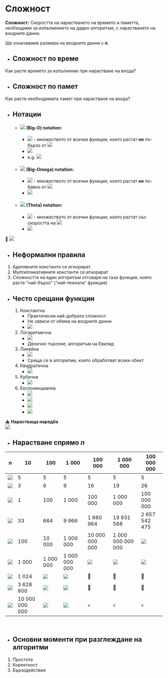 # Сложност
**Сложност:** Скоростта на нарастването на времето и паметта, необходими за изпълнението на даден алгоритъм, с нарастването на входните данни.

Ще означаваме размера на входните данни с **n**.

* ## Сложност по време
Как расте времето за изпълнение при нарастване на входа?

* ## Сложност по памет
Как расте необходимата памет при нарастване на входа?

* ## Нотации
    * #### <img src="https://render.githubusercontent.com/render/math?math=\color{orangered}O"> **(Big-O) notation**:
        * <img src="https://render.githubusercontent.com/render/math?math=\color{orangered}O(f)"> - множеството от всички функции, които растат **не** по-бързо от <img src="https://render.githubusercontent.com/render/math?math=\color{orangered}f">
      * <img src="https://render.githubusercontent.com/render/math?math=\color{orangered}O(f)=\{g\ |\ g \preceq f\}">
      * e.g. <img src="https://render.githubusercontent.com/render/math?math=\color{orangered}O(n^2)=\{n^2,n,1,\log n, \ldots\}"> 
    * #### <img src="https://render.githubusercontent.com/render/math?math=\color{orangered}\Omega"> **(Big-Omega) notation**:
        * <img src="https://render.githubusercontent.com/render/math?math=\color{orangered}\Omega(f)"> - множеството от всички функции, които растат **не** по-бавно от <img src="https://render.githubusercontent.com/render/math?math=\color{orangered}f">
        * <img src="https://render.githubusercontent.com/render/math?math=\color{orangered}\Omega(f)=\{g\ |\ g \succeq f\}">
    * #### <img src="https://render.githubusercontent.com/render/math?math=\color{orangered}\Theta"> **(Theta) notation**:
        * <img src="https://render.githubusercontent.com/render/math?math=\color{orangered}\Theta(f)"> - множеството от всички функции, които растат със скоростта на <img src="https://render.githubusercontent.com/render/math?math=\color{orangered}f">
        * <img src="https://render.githubusercontent.com/render/math?math=\color{orangered}\Theta(f)=\{g\ |\ g \simeq f\}">

:round_pushpin:
<img src="https://render.githubusercontent.com/render/math?math=\color{orangered}\forall \! \! f\ \ \ O(f) \cap \Omega(f) = \Theta(f)">

* ## Неформални правила
1. Адитивните константи се игнорират
2. Мултипликативните константи се игнорират
3. Сложността на един алгоритъм отговаря на тази функция, която расте "най-бързо" ("най-тежката" функция)

* ## Често срещани функции
  1. Константна 
        * Практически най-добрата сложност
        * Не зависи от обема на входните данни
        * <img src="https://render.githubusercontent.com/render/math?math=\color{orangered}O(1)">
  2. Логаритмична
        * <img src="https://render.githubusercontent.com/render/math?math=\color{orangered}O(\log(n))">
        * Двоично търсене, алгоритъм на Евклид
  3. Линейна
        * <img src="https://render.githubusercontent.com/render/math?math=\color{orangered}O(n)">
        * Среща се в алгоритми, които обработват всеки обект
  4. Квадратична
        * <img src="https://render.githubusercontent.com/render/math?math=\color{orangered}O(n^2)">
  5. Кубична
        * <img src="https://render.githubusercontent.com/render/math?math=\color{orangered}O(n^3)">
  6. Експоненциална
        * <img src="https://render.githubusercontent.com/render/math?math=\color{orangered}O(2^n)">
        * <img src="https://render.githubusercontent.com/render/math?math=\color{orangered}O(n!)">
        *  <img src="https://render.githubusercontent.com/render/math?math=\color{orangered}O(n^n)">
        * <img src="https://render.githubusercontent.com/render/math?math=\color{orangered}O(2^{n^2})">

:warning: **Нарастваща наредба**\
<img src="https://render.githubusercontent.com/render/math?math=\color{orangered}\log(n) \prec \sqrt{n} \prec n \prec n \log n \prec n^2 \prec n^3 \prec 2^n \prec n! \prec n^n \prec 2^{n^2}">

* ## Нарастване спрямо *n*
  
| *n* | 10 | 100 | 1 000 | 100 000 | 1 000 000 | 100 000 000 |
| --- | --- | --- | --- | --- | --- | --- |
| <img src="https://render.githubusercontent.com/render/math?math=\color{orangered}const = 5"> | 5 | 5 | 5 | 5 | 5 | 5 |
| <img src="https://render.githubusercontent.com/render/math?math=\color{orangered}\log(n)"> | 3 | 6 | 9 | 16 | 19 | 26 |
| <img src="https://render.githubusercontent.com/render/math?math=\color{orangered}n"> | 1 | 100 | 1 000 | 100 000 | 1 000 000 | 100 000 000 |
| <img src="https://render.githubusercontent.com/render/math?math=\color{orangered}n \log(n)"> | 33 | 664 | 9 966 | 1 660 964 | 19 931 568 | 2 657 542 475 |
| <img src="https://render.githubusercontent.com/render/math?math=\color{orangered}n^2"> | 100 | 10 000 | 1 000 000 | 10 000 000 000 | 1 000 000 000 000 | <img src="https://render.githubusercontent.com/render/math?math=\color{orangered}10^16"> |
| <img src="https://render.githubusercontent.com/render/math?math=\color{orangered}n^3">| 1 000 | 1 000 000 | 1 000 000 000 | <img src="https://render.githubusercontent.com/render/math?math=\color{orangered}10^15"> | <img src="https://render.githubusercontent.com/render/math?math=\color{orangered}10^18"> | <img src="https://render.githubusercontent.com/render/math?math=\color{orangered}10^24"> |
| <img src="https://render.githubusercontent.com/render/math?math=\color{orangered}2^n"> | 1 024 | <img src="https://render.githubusercontent.com/render/math?math=\color{orangered}10^30"> | <img src="https://render.githubusercontent.com/render/math?math=\color{orangered}10^300"> | :turtle: | :turtle: | :turtle: |
| <img src="https://render.githubusercontent.com/render/math?math=\color{orangered}\!\!n!"> | 3 628 800 | <img src="https://render.githubusercontent.com/render/math?math=\color{orangered}10^157"> | <img src="https://render.githubusercontent.com/render/math?math=\color{orangered}10^2567"> | :snail: | :snail: | :snail: |
| <img src="https://render.githubusercontent.com/render/math?math=\color{orangered}n^n"> | 10 000 000 000 | <img src="https://render.githubusercontent.com/render/math?math=\color{orangered}10^200"> | <img src="https://render.githubusercontent.com/render/math?math=\color{orangered}10^3000"> | :skull: | :skull: | :skull: |

&nbsp;
* ## Основни моменти при разглеждане на алгоритми
1. Простота
2. Коректност
3. Бързодействие